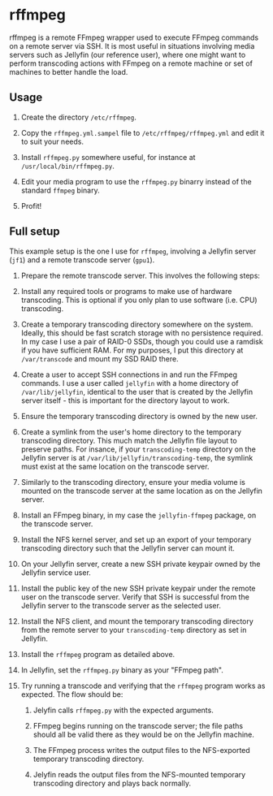 # rffmpeg

rffmpeg is a remote FFmpeg wrapper used to execute FFmpeg commands on a remote server via SSH. It is most useful in situations involving media servers such as Jellyfin (our reference user), where one might want to perform transcoding actions with FFmpeg on a remote machine or set of machines to better handle the load.

## Usage

1. Create the directory `/etc/rffmpeg`.

1. Copy the `rffmpeg.yml.sampel` file to `/etc/rffmpeg/rffmpeg.yml` and edit it to suit your needs.

1. Install `rffmpeg.py` somewhere useful, for instance at `/usr/local/bin/rffmpeg.py`.

1. Edit your media program to use the `rffmpeg.py` binarry instead of the standard `ffmpeg` binary.

1. Profit!

## Full setup

This example setup is the one I use for `rffmpeg`, involving a Jellyfin server (`jf1`) and a remote transcode server (`gpu1`).

1. Prepare the remote transcode server. This involves the following steps:

  1. Install any required tools or programs to make use of hardware transcoding. This is optional if you only plan to use software (i.e. CPU) transcoding.

  1. Create a temporary transcoding directory somewhere on the system. Ideally, this should be fast scratch storage with no persistence required. In my case I use a pair of RAID-0 SSDs, though you could use a ramdisk if you have sufficient RAM. For my purposes, I put this directory at `/var/transcode` and mount my SSD RAID there.

  1. Create a user to accept SSH connections in and run the FFmpeg commands. I use a user called `jellyfin` with a home directory of `/var/lib/jellyfin`, identical to the user that is created by the Jellyfin server itself - this is important for the directory layout to work.

  1. Ensure the temporary transcoding directory is owned by the new user.

  1. Create a symlink from the user's home directory to the temporary transcoding directory. This much match the Jellyfin file layout to preserve paths. For insance, if your `transcoding-temp` directory on the Jellyfin server is at `/var/lib/jellyfin/transcoding-temp`, the symlink must exist at the same location on the transcode server.

  1. Similarly to the transcoding directory, ensure your media volume is mounted on the transcode server at the same location as on the Jellyfin server.

  1. Install an FFmpeg binary, in my case the `jellyfin-ffmpeg` package, on the transcode server.

  1. Install the NFS kernel server, and set up an export of your temporary transcoding directory such that the Jellyfin server can mount it.

1. On your Jellyfin server, create a new SSH private keypair owned by the Jellyfin service user.

1. Install the public key of the new SSH private keypair under the remote user on the transcode server. Verify that SSH is successful from the Jellyfin server to the transcode server as the selected user.

1. Install the NFS client, and mount the temporary transcoding directory from the remote server to your `transcoding-temp` directory as set in Jellyfin.

1. Install the `rffmpeg` program as detailed above.

1. In Jellyfin, set the `rffmpeg.py` binary as your "FFmpeg path".

1. Try running a transcode and verifying that the `rffmpeg` program works as expected. The flow should be:

    1. Jelyfin calls `rffmpeg.py` with the expected arguments.

    1. FFmpeg begins running on the transcode server; the file paths should all be valid there as they would be on the Jellyfin machine.

    1. The FFmpeg process writes the output files to the NFS-exported temporary transcoding directory.

    1. Jelyfin reads the output files from the NFS-mounted temporary transcoding directory and plays back normally.
